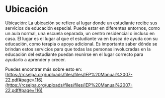 # Ubicación
Ubicación: La ubicación se refiere al lugar donde un estudiante recibe sus servicios de educación especial. Puede estar en diferentes entornos, como un aula normal, una escuela separada, un centro residencial o incluso en casa. El lugar es el lugar al que el estudiante va en busca de ayuda con su educación, como terapia o apoyo adicional. Es importante saber dónde se brindan estos servicios para que todas las personas involucradas en la educación del estudiante puedan reunirse en el lugar correcto para ayudarlo a aprender y crecer.

Puedes encontrar más sobre esto en: [https://rcselpa.org/uploads/files/files/IEP%20Manual%2007-22.pdf#page=116](https://rcselpa.org/uploads/files/files/IEP%20Manual%2007-22.pdf#page=116)

